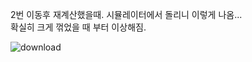 2번 이동후 재계산했을때. 시뮬레이터에서 돌리니 이렇게 나옴...  
확실히 크게 꺾었을 때 부터 이상해짐.


![download](https://github.com/user-attachments/assets/62295cdc-6a2d-4254-a407-a79e2dba254d)
